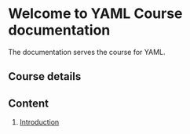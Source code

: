 # Welcome to YAML Course documentation

The documentation serves the course for YAML.

## Course details

## Content

1. [Introduction](introduction.md)
